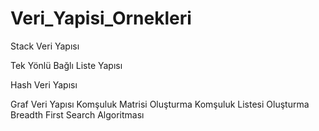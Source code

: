 # Veri_Yapisi_Ornekleri
Stack Veri Yapısı

Tek Yönlü Bağlı Liste Yapısı

Hash Veri Yapısı

Graf Veri Yapısı
		Komşuluk Matrisi Oluşturma
		Komşuluk Listesi Oluşturma
		Breadth First Search Algoritması
